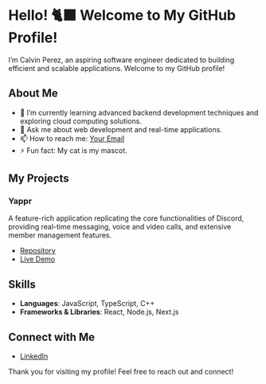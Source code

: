 # Hello! :black_cat: Welcome to My GitHub Profile!

I’m Calvin Perez, an aspiring software engineer dedicated to building efficient and scalable applications. Welcome to my GitHub profile!
## About Me

- 🌱 I’m currently learning advanced backend development techniques and exploring cloud computing solutions.
- 💬 Ask me about web development and real-time applications.
- 📫 How to reach me: [Your Email](mailto:calvinperez2003@gmail.com)
- ⚡ Fun fact: My cat is my mascot.

## My Projects

### Yappr
A feature-rich application replicating the core functionalities of Discord, providing real-time messaging, voice and video calls, and extensive member management features.
- [Repository](https://github.com/cperez1703/Yappr)
- [Live Demo](https://yappr-production.up.railway.app)

## Skills

- **Languages**: JavaScript, TypeScript, C++
- **Frameworks & Libraries**: React, Node.js, Next.js

## Connect with Me

- [LinkedIn](https://www.linkedin.com/in/calvin-perez/)


Thank you for visiting my profile! Feel free to reach out and connect!
